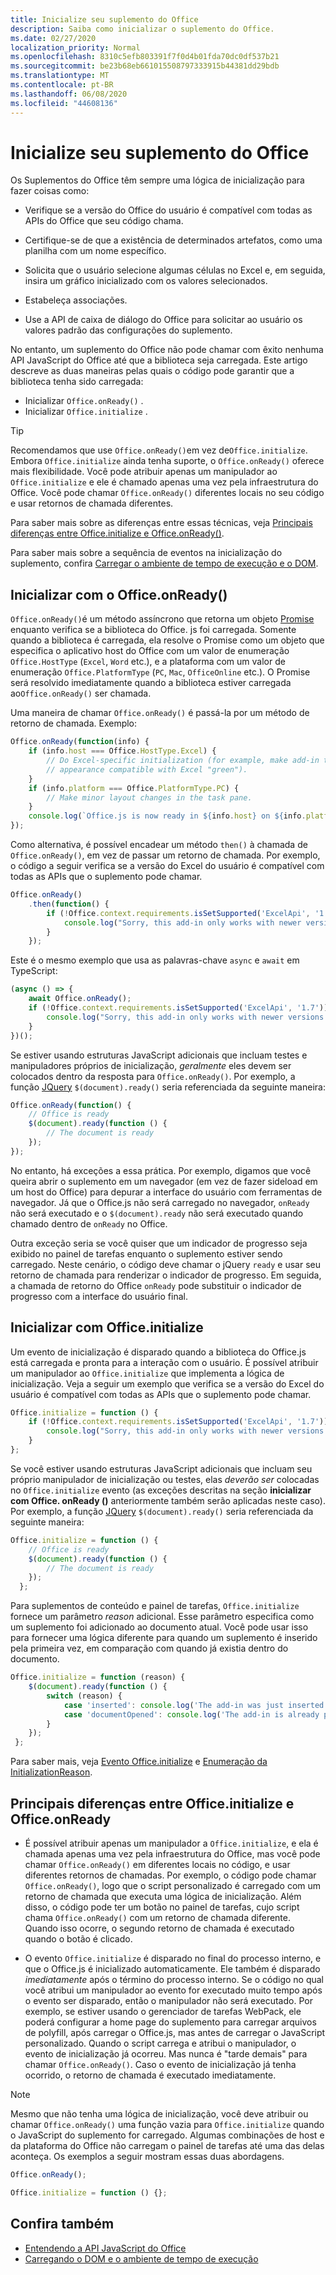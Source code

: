 ```yaml
---
title: Inicialize seu suplemento do Office
description: Saiba como inicializar o suplemento do Office.
ms.date: 02/27/2020
localization_priority: Normal
ms.openlocfilehash: 8310c5efb803391f7f0d4b01fda70dc0df537b21
ms.sourcegitcommit: be23b68eb661015508797333915b44381dd29bdb
ms.translationtype: MT
ms.contentlocale: pt-BR
ms.lasthandoff: 06/08/2020
ms.locfileid: "44608136"
---
```

# <a name="initialize-your-office-add-in"></a>Inicialize seu suplemento do Office

Os Suplementos do Office têm sempre uma lógica de inicialização para fazer coisas como:

- Verifique se a versão do Office do usuário é compatível com todas as APIs do Office que seu código chama.

- Certifique-se de que a existência de determinados artefatos, como uma planilha com um nome específico.

- Solicita que o usuário selecione algumas células no Excel e, em seguida, insira um gráfico inicializado com os valores selecionados.

- Estabeleça associações.

- Use a API de caixa de diálogo do Office para solicitar ao usuário os valores padrão das configurações do suplemento.

No entanto, um suplemento do Office não pode chamar com êxito nenhuma API JavaScript do Office até que a biblioteca seja carregada. Este artigo descreve as duas maneiras pelas quais o código pode garantir que a biblioteca tenha sido carregada:

- Inicializar `Office.onReady()` .
- Inicializar `Office.initialize` .

> [!TIP]
> Recomendamos que use `Office.onReady()`em vez de`Office.initialize`. Embora `Office.initialize` ainda tenha suporte, o `Office.onReady()` oferece mais flexibilidade. Você pode atribuir apenas um manipulador ao `Office.initialize` e ele é chamado apenas uma vez pela infraestrutura do Office. Você pode chamar `Office.onReady()` diferentes locais no seu código e usar retornos de chamada diferentes.
> 
> Para saber mais sobre as diferenças entre essas técnicas, veja [Principais diferenças entre Office.initialize e Office.onReady()](#major-differences-between-officeinitialize-and-officeonready).

Para saber mais sobre a sequência de eventos na inicialização do suplemento, confira [Carregar o ambiente de tempo de execução e o DOM](loading-the-dom-and-runtime-environment.md).

## <a name="initialize-with-officeonready"></a>Inicializar com o Office.onReady()

`Office.onReady()`é um método assíncrono que retorna um objeto [Promise](https://developer.mozilla.org/docs/Web/JavaScript/Reference/Global_Objects/Promise) enquanto verifica se a biblioteca do Office. js foi carregada. Somente quando a biblioteca é carregada, ela resolve o Promise como um objeto que especifica o aplicativo host do Office com um valor de enumeração `Office.HostType` (`Excel`, `Word` etc.), e a plataforma com um valor de enumeração `Office.PlatformType` (`PC`, `Mac`, `OfficeOnline` etc.). O Promise será resolvido imediatamente quando a biblioteca estiver carregada ao`Office.onReady()` ser chamada.

Uma maneira de chamar `Office.onReady()` é passá-la por um método de retorno de chamada. Exemplo:

```js
Office.onReady(function(info) {
    if (info.host === Office.HostType.Excel) {
        // Do Excel-specific initialization (for example, make add-in task pane's
        // appearance compatible with Excel "green").
    }
    if (info.platform === Office.PlatformType.PC) {
        // Make minor layout changes in the task pane.
    }
    console.log(`Office.js is now ready in ${info.host} on ${info.platform}`);
});
```

Como alternativa, é possível encadear um método `then()` à chamada de `Office.onReady()`, em vez de passar um retorno de chamada. Por exemplo, o código a seguir verifica se a versão do Excel do usuário é compatível com todas as APIs que o suplemento pode chamar.

```js
Office.onReady()
    .then(function() {
        if (!Office.context.requirements.isSetSupported('ExcelApi', '1.7')) {
            console.log("Sorry, this add-in only works with newer versions of Excel.");
        }
    });
```

Este é o mesmo exemplo que usa as palavras-chave `async` e `await` em TypeScript:

```typescript
(async () => {
    await Office.onReady();
    if (!Office.context.requirements.isSetSupported('ExcelApi', '1.7')) {
        console.log("Sorry, this add-in only works with newer versions of Excel.");
    }
})();
```

Se estiver usando estruturas JavaScript adicionais que incluam testes e manipuladores próprios de inicialização, *geralmente* eles devem ser colocados dentro da resposta para `Office.onReady()`. Por exemplo, a função [JQuery](https://jquery.com) `$(document).ready()` seria referenciada da seguinte maneira:

```js
Office.onReady(function() {
    // Office is ready
    $(document).ready(function () {
        // The document is ready
    });
});
```

No entanto, há exceções a essa prática. Por exemplo, digamos que você queira abrir o suplemento em um navegador (em vez de fazer sideload em um host do Office) para depurar a interface do usuário com ferramentas de navegador. Já que o Office.js não será carregado no navegador, `onReady` não será executado e o `$(document).ready` não será executado quando chamado dentro de `onReady` no Office. 

Outra exceção seria se você quiser que um indicador de progresso seja exibido no painel de tarefas enquanto o suplemento estiver sendo carregado. Neste cenário, o código deve chamar o jQuery `ready` e usar seu retorno de chamada para renderizar o indicador de progresso. Em seguida, a chamada de retorno do Office `onReady` pode substituir o indicador de progresso com a interface do usuário final. 

## <a name="initialize-with-officeinitialize"></a>Inicializar com Office.initialize

Um evento de inicialização é disparado quando a biblioteca do Office.js está carregada e pronta para a interação com o usuário. É possível atribuir um manipulador ao `Office.initialize` que implementa a lógica de inicialização. Veja a seguir um exemplo que verifica se a versão do Excel do usuário é compatível com todas as APIs que o suplemento pode chamar.

```js
Office.initialize = function () {
    if (!Office.context.requirements.isSetSupported('ExcelApi', '1.7')) {
        console.log("Sorry, this add-in only works with newer versions of Excel.");
    }
};
```

Se você estiver usando estruturas JavaScript adicionais que incluam seu próprio manipulador de inicialização ou testes, elas *deverão ser* colocadas no `Office.initialize` evento (as exceções descritas na seção **inicializar com Office. onReady ()** anteriormente também serão aplicadas neste caso). Por exemplo, a função [JQuery](https://jquery.com) `$(document).ready()` seria referenciada da seguinte maneira:

```js
Office.initialize = function () {
    // Office is ready
    $(document).ready(function () {
        // The document is ready
    });
  };
```

Para suplementos de conteúdo e painel de tarefas, `Office.initialize` fornece um parâmetro _reason_ adicional. Esse parâmetro especifica como um suplemento foi adicionado ao documento atual. Você pode usar isso para fornecer uma lógica diferente para quando um suplemento é inserido pela primeira vez, em comparação com quando já existia dentro do documento.

```js
Office.initialize = function (reason) {
    $(document).ready(function () {
        switch (reason) {
            case 'inserted': console.log('The add-in was just inserted.');
            case 'documentOpened': console.log('The add-in is already part of the document.');
        }
    });
 };
```

Para saber mais, veja [Evento Office.initialize](/javascript/api/office) e [Enumeração da InitializationReason](/javascript/api/office/office.initializationreason).

## <a name="major-differences-between-officeinitialize-and-officeonready"></a>Principais diferenças entre Office.initialize e Office.onReady

- É possível atribuir apenas um manipulador a `Office.initialize`, e ela é chamada apenas uma vez pela infraestrutura do Office, mas você pode chamar `Office.onReady()` em diferentes locais no código, e usar diferentes retornos de chamadas. Por exemplo, o código pode chamar `Office.onReady()`, logo que o script personalizado é carregado com um retorno de chamada que executa uma lógica de inicialização. Além disso, o código pode ter um botão no painel de tarefas, cujo script chama `Office.onReady()` com um retorno de chamada diferente. Quando isso ocorre, o segundo retorno de chamada é executado quando o botão é clicado.

- O evento `Office.initialize` é disparado no final do processo interno, e que o Office.js é inicializado automaticamente. Ele também é disparado *imediatamente* após o término do processo interno. Se o código no qual você atribui um manipulador ao evento for executado muito tempo após o evento ser disparado, então o manipulador não será executado. Por exemplo, se estiver usando o gerenciador de tarefas WebPack, ele poderá configurar a home page do suplemento para carregar arquivos de polyfill, após carregar o Office.js, mas antes de carregar o JavaScript personalizado. Quando o script carrega e atribui o manipulador, o evento de inicialização já ocorreu. Mas nunca é "tarde demais" para chamar `Office.onReady()`. Caso o evento de inicialização já tenha ocorrido, o retorno de chamada é executado imediatamente.

> [!NOTE]
> Mesmo que não tenha uma lógica de inicialização, você deve atribuir ou chamar `Office.onReady()` uma função vazia para `Office.initialize` quando o JavaScript do suplemento for carregado. Algumas combinações de host e da plataforma do Office não carregam o painel de tarefas até uma das delas aconteça. Os exemplos a seguir mostram essas duas abordagens.
>
>```js    
>Office.onReady();
>```
>
>
>```js
>Office.initialize = function () {};
>```

## <a name="see-also"></a>Confira também

- [Entendendo a API JavaScript do Office](understanding-the-javascript-api-for-office.md)
- [Carregando o DOM e o ambiente de tempo de execução](loading-the-dom-and-runtime-environment.md)